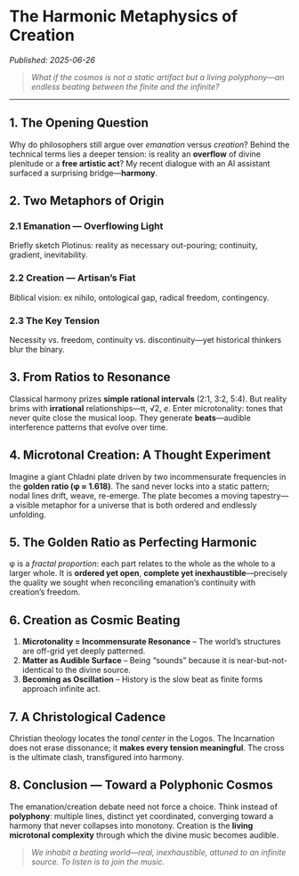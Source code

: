 # The Harmonic Metaphysics of Creation

*Published: 2025-06-26*

> *What if the cosmos is not a static artifact but a living polyphony—an endless beating between the finite and the infinite?*

---

## 1. The Opening Question

Why do philosophers still argue over *emanation* versus *creation*?  Behind the technical terms lies a deeper tension: is reality an **overflow** of divine plenitude or a **free artistic act**?  My recent dialogue with an AI assistant surfaced a surprising bridge—**harmony**.

## 2. Two Metaphors of Origin

### 2.1 Emanation — Overflowing Light
Briefly sketch Plotinus: reality as necessary out-pouring; continuity, gradient, inevitability.

### 2.2 Creation — Artisan’s Fiat
Biblical vision: ex nihilo, ontological gap, radical freedom, contingency.

### 2.3 The Key Tension
Necessity vs. freedom, continuity vs. discontinuity—yet historical thinkers blur the binary.

## 3. From Ratios to Resonance

Classical harmony prizes **simple rational intervals** (2:1, 3:2, 5:4).  But reality brims with **irrational** relationships—π, √2, *e*.  Enter microtonality: tones that never quite close the musical loop.  They generate **beats**—audible interference patterns that evolve over time.

## 4. Microtonal Creation: A Thought Experiment

Imagine a giant Chladni plate driven by two incommensurate frequencies in the **golden ratio (φ ≈ 1.618)**.  The sand never locks into a static pattern; nodal lines drift, weave, re-emerge.  The plate becomes a moving tapestry—a visible metaphor for a universe that is both ordered and endlessly unfolding.

## 5. The Golden Ratio as Perfecting Harmonic

φ is a *fractal proportion*: each part relates to the whole as the whole to a larger whole.  It is **ordered yet open**, **complete yet inexhaustible**—precisely the quality we sought when reconciling emanation’s continuity with creation’s freedom.

## 6. Creation as Cosmic Beating

1. **Microtonality = Incommensurate Resonance** – The world’s structures are off-grid yet deeply patterned.
2. **Matter as Audible Surface** – Being “sounds” because it is near-but-not-identical to the divine source.
3. **Becoming as Oscillation** – History is the slow beat as finite forms approach infinite act.

## 7. A Christological Cadence

Christian theology locates the *tonal center* in the Logos.  The Incarnation does not erase dissonance; it **makes every tension meaningful**.  The cross is the ultimate clash, transfigured into harmony.

## 8. Conclusion — Toward a Polyphonic Cosmos

The emanation/creation debate need not force a choice.  Think instead of **polyphony**: multiple lines, distinct yet coordinated, converging toward a harmony that never collapses into monotony.  Creation is the **living microtonal complexity** through which the divine music becomes audible.

> *We inhabit a beating world—real, inexhaustible, attuned to an infinite source.  To listen is to join the music.*
